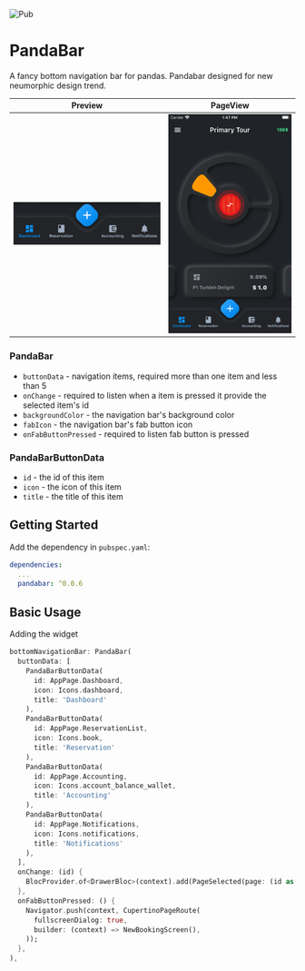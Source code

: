 ![Pub](https://img.shields.io/pub/v/pandabar) 


# PandaBar

A fancy bottom navigation bar for pandas. Pandabar designed for new neumorphic design trend.

| Preview | PageView |
|---------|----------|
|![BottomNavBar Png](nav_bar.png "BottomNavBar") | ![Fix Gif](screen_shot.png "Fix") |

### PandaBar
- `buttonData` - navigation items, required more than one item and less than 5
- `onChange` - required to listen when a item is pressed it provide the selected item's id
- `backgroundColor` - the navigation bar's background color
- `fabIcon` - the navigation bar's fab button icon
- `onFabButtonPressed` - required to listen fab button is pressed

### PandaBarButtonData
- `id` - the id of this item
- `icon` - the icon of this item
- `title` - the title of this item

## Getting Started

Add the dependency in `pubspec.yaml`:

```yaml
dependencies:
  ...
  pandabar: ^0.0.6
```

## Basic Usage

Adding the widget

```dart
bottomNavigationBar: PandaBar(
  buttonData: [
    PandaBarButtonData(
      id: AppPage.Dashboard,
      icon: Icons.dashboard,
      title: 'Dashboard'
    ),
    PandaBarButtonData(
      id: AppPage.ReservationList,
      icon: Icons.book,
      title: 'Reservation'
    ),
    PandaBarButtonData(
      id: AppPage.Accounting,
      icon: Icons.account_balance_wallet,
      title: 'Accounting'
    ),
    PandaBarButtonData(
      id: AppPage.Notifications,
      icon: Icons.notifications,
      title: 'Notifications'
    ),
  ],
  onChange: (id) {
    BlocProvider.of<DrawerBloc>(context).add(PageSelected(page: (id as AppPage)));
  },
  onFabButtonPressed: () {
    Navigator.push(context, CupertinoPageRoute(
      fullscreenDialog: true,
      builder: (context) => NewBookingScreen(),
    ));
  },
),
```

